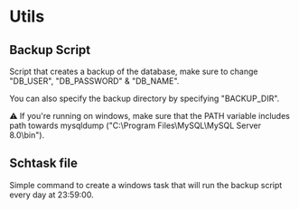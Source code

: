 # Utils

## Backup Script


Script that creates a backup of the database, make sure to change "DB_USER", "DB_PASSWORD" & "DB_NAME".

You can also specify the backup directory by specifying "BACKUP_DIR".

⚠️ If you're running on windows, make sure that the PATH variable includes path towards mysqldump ("C:\Program Files\MySQL\MySQL Server 8.0\bin").

## Schtask file

Simple command to create a windows task that will run the backup script every day at 23:59:00.